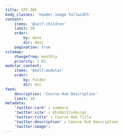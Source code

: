 ```yaml
---
title: CPT-365
body_classes: 'header-image fullwidth'
content:
    items: '@self.children'
    limit: 20
    order:
        by: date
        dir: desc
    pagination: true
sitemap:
    changefreq: monthly
    priority: 1.03
modular_content:
    items: '@self.modular'
    order:
        by: folder
        dir: dsc
feed:
    description: 'Course Hub Description'
    limit: 10
metadata:
    'twitter:card' : summary
    'twitter:site' : @hibbittsdesign
    'twitter:title' : Course Hub Title
    'twitter:description' : Course Hub Description
    'twitter:image':
---
```


